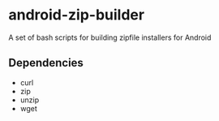 # android-zip-builder
A set of bash scripts for building zipfile installers for Android

## Dependencies
 - curl
 - zip
 - unzip
 - wget
